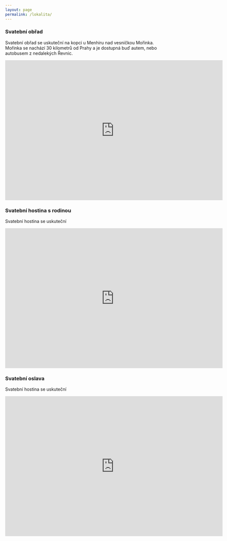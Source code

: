 ```yaml
---
layout: page
permalink: /lokalita/
---
```


### Svatební obřad
Svatební obřad se uskuteční na kopci u Menhiru nad vesničkou Mořinka. Mořinka se nachází 30 kilometrů od Prahy a je dostupná buď autem, nebo autobusem z nedalekých Řevnic. 

<iframe src="https://www.google.com/maps/embed?pb=!1m18!1m12!1m3!1d10270.197657556238!2d14.241283964159873!3d49.94479544739632!2m3!1f0!2f0!3f0!3m2!1i1024!2i768!4f13.1!3m3!1m2!1s0x470ba294cc4f1913%3A0x6785854aa7b47359!2smenhir%20Mo%C5%99inka!5e0!3m2!1sen!2scz!4v1612100317657!5m2!1sen!2scz" width="700" height="450" frameborder="0" style="border:0;" allowfullscreen="" aria-hidden="true" tabindex="0"></iframe>

### Svatební hostina s rodinou
Svatební hostina se uskuteční 
<iframe src="https://www.google.com/maps/embed?pb=!1m18!1m12!1m3!1d10270.197657556238!2d14.241283964159873!3d49.94479544739632!2m3!1f0!2f0!3f0!3m2!1i1024!2i768!4f13.1!3m3!1m2!1s0x470ba294cc4f1913%3A0x6785854aa7b47359!2smenhir%20Mo%C5%99inka!5e0!3m2!1sen!2scz!4v1612100317657!5m2!1sen!2scz" width="700" height="450" frameborder="0" style="border:0;" allowfullscreen="" aria-hidden="true" tabindex="0"></iframe>

### Svatební oslava
Svatební hostina se uskuteční 
<iframe src="https://www.google.com/maps/embed?pb=!1m18!1m12!1m3!1d10270.197657556238!2d14.241283964159873!3d49.94479544739632!2m3!1f0!2f0!3f0!3m2!1i1024!2i768!4f13.1!3m3!1m2!1s0x470ba294cc4f1913%3A0x6785854aa7b47359!2smenhir%20Mo%C5%99inka!5e0!3m2!1sen!2scz!4v1612100317657!5m2!1sen!2scz" width="700" height="450" frameborder="0" style="border:0;" allowfullscreen="" aria-hidden="true" tabindex="0"></iframe>

